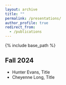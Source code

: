```yaml
---
layout: archive
title: ""
permalink: /presentations/
author_profile: true
redirect_from:
  - /publications
---
```


{% include base_path %}

Fall 2024
------
* Hunter Evans, Title
* Cheyenne Long, Title

